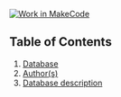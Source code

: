 [![Work in MakeCode](https://classroom.github.com/assets/work-in-make-code-c53f0c86300af1a64cdd5dc830e2509efd17c8cb483a722cacaee84d10eb8ec9.svg)](https://classroom.github.com/online_ide?assignment_repo_id=6985454&assignment_repo_type=AssignmentRepo)
## Table of Contents
1. [Database](#database)
1. [Author(s)](#author)
1. [Database description](#description)
